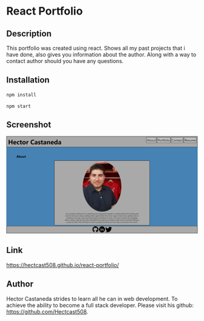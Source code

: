 # React Portfolio

## Description

This portfolio was created using react. Shows all my past projects that i have done, also gives you information about the author. Along with a way to contact author should you have any questions.

## Installation

```
npm install
```

```
npm start
```

## Screenshot

![Screenshot](./src/assets/react-portfolio.png)

## Link

https://hectcast508.github.io/react-portfolio/

## Author

Hector Castaneda strides to learn all he can in web development. To achieve the ability to become a full stack developer. Please visit his github: https://github.com/Hectcast508.
